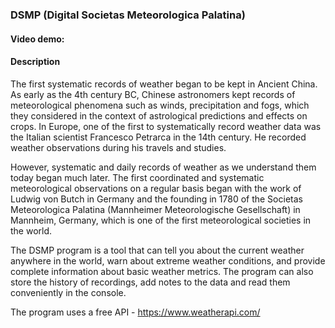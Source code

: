 ### DSMP (Digital Societas Meteorologica Palatina)

#### Video demo:

#### Description
The first systematic records of weather began to be kept in Ancient China. As early as the 4th century BC, Chinese astronomers kept records of meteorological phenomena such as winds, precipitation and fogs, which they considered in the context of astrological predictions and effects on crops. In Europe, one of the first to systematically record weather data was the Italian scientist Francesco Petrarca in the 14th century. He recorded weather observations during his travels and studies.

However, systematic and daily records of weather as we understand them today began much later. The first coordinated and systematic meteorological observations on a regular basis began with the work of Ludwig von Butch in Germany and the founding in 1780 of the Societas Meteorologica Palatina (Mannheimer Meteorologische Gesellschaft) in Mannheim, Germany, which is one of the first meteorological societies in the world.

The DSMP program is a tool that can tell you about the current weather anywhere in the world, warn about extreme weather conditions, and provide complete information about basic weather metrics. The program can also store the history of recordings, add notes to the data and read them conveniently in the console.

The program uses a free API - https://www.weatherapi.com/
